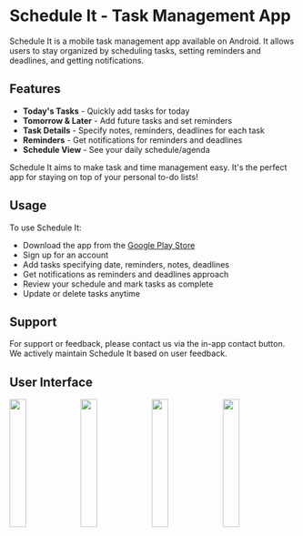 # Schedule It - Task Management App

Schedule It is a mobile task management app available on Android. It allows users to stay organized by scheduling tasks, setting reminders and deadlines, and getting notifications.

## Features

- **Today's Tasks** - Quickly add tasks for today
- **Tomorrow & Later** - Add future tasks and set reminders
- **Task Details** - Specify notes, reminders, deadlines for each task
- **Reminders** - Get notifications for reminders and deadlines
- **Schedule View** - See your daily schedule/agenda

Schedule It aims to make task and time management easy. It's the perfect app for staying on top of your personal to-do lists!

## Usage

To use Schedule It:

- Download the app from the [Google Play Store](https://play.google.com/store/apps/details?id=com.app.scheduleit&hl=en&gl=US)
- Sign up for an account 
- Add tasks specifying date, reminders, notes, deadlines
- Get notifications as reminders and deadlines approach
- Review your schedule and mark tasks as complete
- Update or delete tasks anytime

## Support

For support or feedback, please contact us via the in-app contact button. We actively maintain Schedule It based on user feedback.

## User Interface

<p float="left">
  <img src="https://github.com/Utk984/ScheduleIt/assets/76082054/a36cf5b3-8e4c-45ba-91af-128cbf4eb71b" width="24%" />
  <img src="https://github.com/Utk984/ScheduleIt/assets/76082054/e40efc5c-bb10-4bd0-aba4-22e13855d80d" width="24%" /> 
  <img src="https://github.com/Utk984/ScheduleIt/assets/76082054/d6116520-3a52-46bf-91d7-6b4afd1c17db" width="24%" />
  <img src="https://github.com/Utk984/ScheduleIt/assets/76082054/4d28ed44-e64b-4b57-a434-500a93a77480" width="24%" />
</p>
